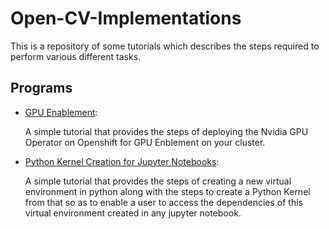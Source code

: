 # Open-CV-Implementations

This is a repository of some tutorials which describes the steps required to perform various different tasks.


## Programs

* [GPU Enablement](https://https//github.com/altruistcoder/tutorials-generic/blob/master/GPU-Enablement.md):

  A simple tutorial that provides the steps of deploying the Nvidia GPU Operator on Openshift for GPU Enblement on your cluster.


* [Python Kernel Creation for Jupyter Notebooks](https://github.com/altruistcoder/tutorials-generic/blob/master/Python-Kernel-Creation-Tutorial.md):

  A simple tutorial that provides the steps of creating a new virtual environment in python along with the steps to create a Python Kernel from that so as to enable a user to access the dependencies of this virtual environment created in any jupyter notebook.
